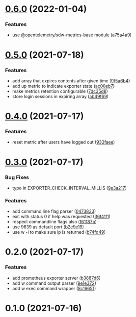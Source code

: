 # [0.6.0](https://github.com/stfsy/prometheus-what-active-users-exporter/compare/v0.5.0...v0.6.0) (2022-01-04)


### Features

* use @opentelemetry/sdw-metrics-base module ([a75a4a9](https://github.com/stfsy/prometheus-what-active-users-exporter/commit/a75a4a964b612bda355f86e846e09f2d3e366bed))



# [0.5.0](https://github.com/stfsy/prometheus-what-active-users-exporter/compare/v0.4.0...v0.5.0) (2021-07-18)


### Features

* add array that expires contents after given time ([9f5a6b4](https://github.com/stfsy/prometheus-what-active-users-exporter/commit/9f5a6b4e89572df90b79b6036f9138f47e75aef3))
* add up metric to indicate exporter state ([ac00eb7](https://github.com/stfsy/prometheus-what-active-users-exporter/commit/ac00eb75ce6c162f6c552b1a621897a1edf9063c))
* make metrics retention configurable ([7dc35d8](https://github.com/stfsy/prometheus-what-active-users-exporter/commit/7dc35d89f2c7017205e7ecef012429ba14e3c40d))
* store login sessions in expiring array ([ab49f69](https://github.com/stfsy/prometheus-what-active-users-exporter/commit/ab49f69ab979e4020aa91ea1dbed9007e2037fbd))



# [0.4.0](https://github.com/stfsy/prometheus-what-active-users-exporter/compare/v0.3.0...v0.4.0) (2021-07-17)


### Features

* reset metric after users have logged out ([933faee](https://github.com/stfsy/prometheus-what-active-users-exporter/commit/933faeee0e7f6f838df7c0d67187a04e66eacb11))



# [0.3.0](https://github.com/stfsy/prometheus-what-active-users-exporter/compare/v0.2.0...v0.3.0) (2021-07-17)


### Bug Fixes

* typo in EXPORTER_CHECK_INTERVAL_MILLIS ([9e3a217](https://github.com/stfsy/prometheus-what-active-users-exporter/commit/9e3a217fce7369a32a5e774c684eb9ebffe2c220))


### Features

* add command line flag parser ([0473833](https://github.com/stfsy/prometheus-what-active-users-exporter/commit/0473833be65d49eae74d97de36e968567724f5b2))
* exit with status 0 if help was requested ([36f41f1](https://github.com/stfsy/prometheus-what-active-users-exporter/commit/36f41f1acf6d9709ff8c0f2a554b2e38c00c4e30))
* respect commandline flags also ([f61187b](https://github.com/stfsy/prometheus-what-active-users-exporter/commit/f61187b77e0544ea5c26d999a439f1532d6d1b01))
* use 9839 as default port ([b2e9e19](https://github.com/stfsy/prometheus-what-active-users-exporter/commit/b2e9e199c978aa907e50ab67a481bb5c27eddb47))
* use w -i to make sure ip is returned ([b74fd49](https://github.com/stfsy/prometheus-what-active-users-exporter/commit/b74fd4978fac68bbbda6081b60bfde19a453552f))



# 0.2.0 (2021-07-17)


### Features

* add prometheus exporter server ([b3887d6](https://github.com/stfsy/prometheus-what-active-users-exporter/commit/b3887d604ea5d76a9e6169a64a08f81185bd4a6f))
* add w command output parser ([9e1e372](https://github.com/stfsy/prometheus-what-active-users-exporter/commit/9e1e372b6834d3d254ed601302712f60915fc404))
* add w exec command wrapper ([8c16651](https://github.com/stfsy/prometheus-what-active-users-exporter/commit/8c16651533c606d9a1b6718b079e189bd5b0828b))



# 0.1.0 (2021-07-16)



